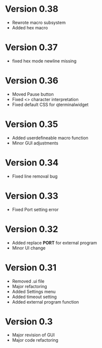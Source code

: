 
# Version 0.38
- Rewrote macro subsystem
- Added hex macro

# Version 0.37
- fixed hex mode newline missing

# Version 0.36
- Moved Pause button
- Fixed <> character interpretation
- Fixed default CSS for qterminalwidget

# Version 0.35
- Added userdefineable macro function
- Minor GUI adjustments

# Version 0.34
- Fixed line removal bug

# Version 0.33
- Fixed Port setting error

# Version 0.32
- Added replace __PORT__ for external program
- Minor UI change

# Version 0.31
- Removed .ui file
- Major refactoring
- Added Settings menu
- Added timeout setting
- Added external program function

# Version 0.3
- Major revision of GUI
- Major code refactoring

